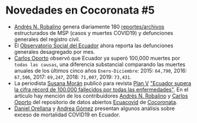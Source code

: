 # Novedades en Cocoronata #5
* [Andrés N. Robalino](https://twitter.com/andras_io) genera diariamente 180 [reportes/archivos](https://bit.ly/DatosAbiertosCoronavirusEC) estructurados de MSP (casos y muertes COVID19) y defunciones generales del registro civil.
* El [Observatorio Social del Ecuador](https://twitter.com/SocialEcuador/status/1329925590661607425) ahora reporta las defunciones generales desagregado por mes.
* [Carlos Oporto](https://twitter.com/carlosoporto) observó que Ecuador ya superó 100,000 muertes por `todas las causas`, una diferencia substancial comparando las muertes anuales de los últimos cinco años `Enero-Diciembre`: 2015: `64,790`, 2016: `67,506`, 2017: `69,247`, 2018: `71,007`, 2019: `73,431`. 
* La periodista [Susana Morán](https://twitter.com/susanamorg) publicó para revista [Plan V](https://www.planv.com.ec) ["Ecuador supera la cifra récord de 100.000 fallecidos por todas las enfermedades"](https://www.planv.com.ec/historias/sociedad/ecuador-supera-la-cifra-record-100000-fallecidos-todas-enfermedades). En el artículo hay mención de los contribuidores [Andrés N. Robalino](https://twitter.com/andras_io) y [Carlos Oporto](https://twitter.com/carlosoporto) del repositorio de datos abiertos [Ecuacovid](https://bit.ly/repoDatosAbiertosCoronavirusEC) de [Cocoronata](https://twitter.com/cocoronata).
* [Daniel Orellana](https://twitter.com/temporalista/status/1327348901700046848) y [Andrea Gómez](https://twitter.com/angiegomeza/status/1327351297994088449) presentan algunos análisis sobre exceso de mortalidad COVID19 en Ecuador.